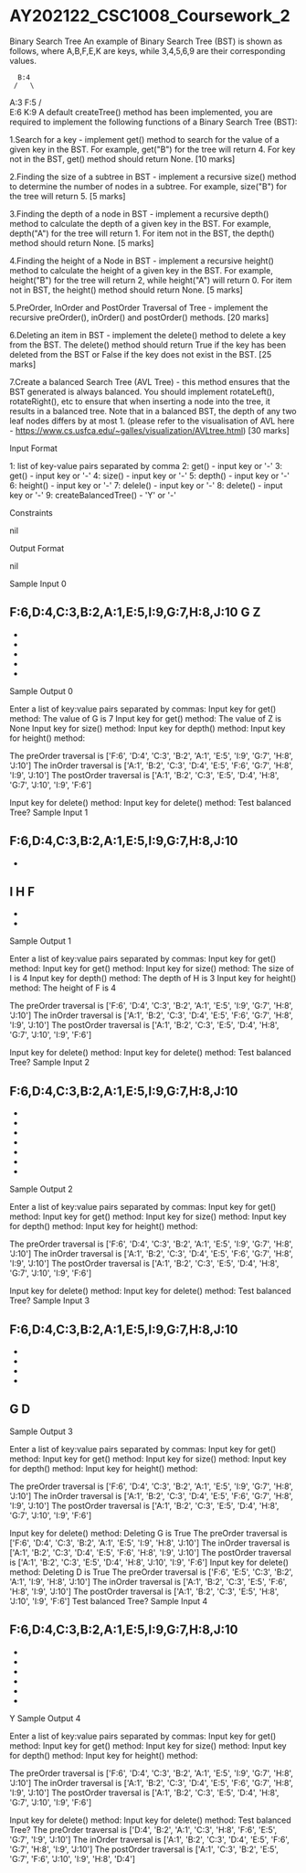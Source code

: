 # AY202122_CSC1008_Coursework_2
Binary Search Tree 
An example of Binary Search Tree (BST) is shown as follows, where A,B,F,E,K are keys, while 3,4,5,6,9 are their corresponding values.

      B:4
     /   \
   A:3   F:5
        /   \
       E:6  K:9
A default createTree() method has been implemented, you are required to implement the following functions of a Binary Search Tree (BST):

1.Search for a key - implement get() method to search for the value of a given key in the BST. For example, get("B") for the tree will return 4. For key not in the BST, get() method should return None. [10 marks]

2.Finding the size of a subtree in BST - implement a recursive size() method to determine the number of nodes in a subtree. For example, size("B") for the tree will return 5. [5 marks]

3.Finding the depth of a node in BST - implement a recursive depth() method to calculate the depth of a given key in the BST. For example, depth("A") for the tree will return 1. For item not in the BST, the depth() method should return None. [5 marks]

4.Finding the height of a Node in BST - implement a recursive height() method to calculate the height of a given key in the BST. For example, height("B") for the tree will return 2, while height("A") will return 0. For item not in BST, the height() method should return None. [5 marks]

5.PreOrder, InOrder and PostOrder Traversal of Tree - implement the recursive preOrder(), inOrder() and postOrder() methods. [20 marks]

6.Deleting an item in BST - implement the delete() method to delete a key from the BST. The delete() method should return True if the key has been deleted from the BST or False if the key does not exist in the BST. [25 marks]

7.Create a balanced Search Tree (AVL Tree) - this method ensures that the BST generated is always balanced. You should implement rotateLeft(), rotateRight(), etc to ensure that when inserting a node into the tree, it results in a balanced tree. Note that in a balanced BST, the depth of any two leaf nodes differs by at most 1. (please refer to the visualisation of AVL here - https://www.cs.usfca.edu/~galles/visualization/AVLtree.html) [30 marks]

Input Format

1: list of key-value pairs separated by comma
2: get() - input key or '-'
3: get() - input key or '-'
4: size() - input key or '-'
5: depth() - input key or '-'
6: height() - input key or '-'
7: delele() - input key or '-'
8: delete() - input key or '-'
9: createBalancedTree() - 'Y' or '-'

Constraints

nil

Output Format

nil

Sample Input 0

F:6,D:4,C:3,B:2,A:1,E:5,I:9,G:7,H:8,J:10
G
Z
-
-
-
-
-
-
Sample Output 0

Enter a list of key:value pairs separated by commas:
Input key for get() method:
The value of G is 7
Input key for get() method:
The value of Z is None
Input key for size() method:
Input key for depth() method:
Input key for height() method:

The preOrder traversal is ['F:6', 'D:4', 'C:3', 'B:2', 'A:1', 'E:5', 'I:9', 'G:7', 'H:8', 'J:10']
The inOrder traversal is ['A:1', 'B:2', 'C:3', 'D:4', 'E:5', 'F:6', 'G:7', 'H:8', 'I:9', 'J:10']
The postOrder traversal is ['A:1', 'B:2', 'C:3', 'E:5', 'D:4', 'H:8', 'G:7', 'J:10', 'I:9', 'F:6']

Input key for delete() method:
Input key for delete() method:
Test balanced Tree?
Sample Input 1

F:6,D:4,C:3,B:2,A:1,E:5,I:9,G:7,H:8,J:10
-
-
I
H
F
-
-
-
Sample Output 1

Enter a list of key:value pairs separated by commas:
Input key for get() method:
Input key for get() method:
Input key for size() method:
The size of I is 4
Input key for depth() method:
The depth of H is 3
Input key for height() method:
The height of F is 4

The preOrder traversal is ['F:6', 'D:4', 'C:3', 'B:2', 'A:1', 'E:5', 'I:9', 'G:7', 'H:8', 'J:10']
The inOrder traversal is ['A:1', 'B:2', 'C:3', 'D:4', 'E:5', 'F:6', 'G:7', 'H:8', 'I:9', 'J:10']
The postOrder traversal is ['A:1', 'B:2', 'C:3', 'E:5', 'D:4', 'H:8', 'G:7', 'J:10', 'I:9', 'F:6']

Input key for delete() method:
Input key for delete() method:
Test balanced Tree? 
Sample Input 2

F:6,D:4,C:3,B:2,A:1,E:5,I:9,G:7,H:8,J:10
-
-
-
-
-
-
-
-
Sample Output 2

Enter a list of key:value pairs separated by commas:
Input key for get() method:
Input key for get() method:
Input key for size() method:
Input key for depth() method:
Input key for height() method:

The preOrder traversal is ['F:6', 'D:4', 'C:3', 'B:2', 'A:1', 'E:5', 'I:9', 'G:7', 'H:8', 'J:10']
The inOrder traversal is ['A:1', 'B:2', 'C:3', 'D:4', 'E:5', 'F:6', 'G:7', 'H:8', 'I:9', 'J:10']
The postOrder traversal is ['A:1', 'B:2', 'C:3', 'E:5', 'D:4', 'H:8', 'G:7', 'J:10', 'I:9', 'F:6']

Input key for delete() method:
Input key for delete() method:
Test balanced Tree? 
Sample Input 3

F:6,D:4,C:3,B:2,A:1,E:5,I:9,G:7,H:8,J:10
-
-
-
-
-
G
D
-
Sample Output 3

Enter a list of key:value pairs separated by commas:
Input key for get() method:
Input key for get() method:
Input key for size() method:
Input key for depth() method:
Input key for height() method:

The preOrder traversal is ['F:6', 'D:4', 'C:3', 'B:2', 'A:1', 'E:5', 'I:9', 'G:7', 'H:8', 'J:10']
The inOrder traversal is ['A:1', 'B:2', 'C:3', 'D:4', 'E:5', 'F:6', 'G:7', 'H:8', 'I:9', 'J:10']
The postOrder traversal is ['A:1', 'B:2', 'C:3', 'E:5', 'D:4', 'H:8', 'G:7', 'J:10', 'I:9', 'F:6']

Input key for delete() method:
Deleting G is True
The preOrder traversal is ['F:6', 'D:4', 'C:3', 'B:2', 'A:1', 'E:5', 'I:9', 'H:8', 'J:10']
The inOrder traversal is ['A:1', 'B:2', 'C:3', 'D:4', 'E:5', 'F:6', 'H:8', 'I:9', 'J:10']
The postOrder traversal is ['A:1', 'B:2', 'C:3', 'E:5', 'D:4', 'H:8', 'J:10', 'I:9', 'F:6']
Input key for delete() method:
Deleting D is True
The preOrder traversal is ['F:6', 'E:5', 'C:3', 'B:2', 'A:1', 'I:9', 'H:8', 'J:10']
The inOrder traversal is ['A:1', 'B:2', 'C:3', 'E:5', 'F:6', 'H:8', 'I:9', 'J:10']
The postOrder traversal is ['A:1', 'B:2', 'C:3', 'E:5', 'H:8', 'J:10', 'I:9', 'F:6']
Test balanced Tree? 
Sample Input 4

F:6,D:4,C:3,B:2,A:1,E:5,I:9,G:7,H:8,J:10
-
-
-
-
-
-
-
Y
Sample Output 4

Enter a list of key:value pairs separated by commas:
Input key for get() method:
Input key for get() method:
Input key for size() method:
Input key for depth() method:
Input key for height() method:

The preOrder traversal is ['F:6', 'D:4', 'C:3', 'B:2', 'A:1', 'E:5', 'I:9', 'G:7', 'H:8', 'J:10']
The inOrder traversal is ['A:1', 'B:2', 'C:3', 'D:4', 'E:5', 'F:6', 'G:7', 'H:8', 'I:9', 'J:10']
The postOrder traversal is ['A:1', 'B:2', 'C:3', 'E:5', 'D:4', 'H:8', 'G:7', 'J:10', 'I:9', 'F:6']

Input key for delete() method:
Input key for delete() method:
Test balanced Tree? 
The preOrder traversal is ['D:4', 'B:2', 'A:1', 'C:3', 'H:8', 'F:6', 'E:5', 'G:7', 'I:9', 'J:10']
The inOrder traversal is ['A:1', 'B:2', 'C:3', 'D:4', 'E:5', 'F:6', 'G:7', 'H:8', 'I:9', 'J:10']
The postOrder traversal is ['A:1', 'C:3', 'B:2', 'E:5', 'G:7', 'F:6', 'J:10', 'I:9', 'H:8', 'D:4']
